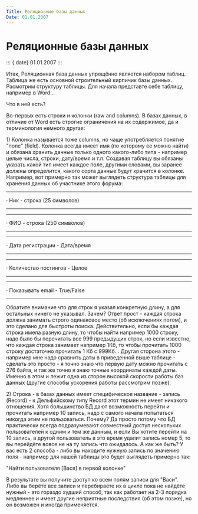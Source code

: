 ```yaml
---
Title: Реляционные базы данных
Date: 01.01.2007
---
```



Реляционные базы данных
=======================

::: {.date}
01.01.2007
:::

Итак, Реляционная база данных упрощённо является набором таблиц. Таблица
же есть основной строительный кирпичик базы данных. Расмотрим структуру
таблицы. Для начала представте себе таблицу, например в Word...

Что в ней есть?

Во-первых есть строки и колонки (raw and columns). В базах данных, в
отличие от Word есть строгие ограничения на их содержимое, да и
терминология немного другая:

1\) Колонка называется тоже columns, но чаще употребляется понятие
"поле" (field). Колонка всегда имеет имя (по которому ее можно найти)
и обязана хранить данные только одного какого-либо типа - например целые
числа, строки, дату/время и т.п. Создавая таблицу вы обязаны указать
какой тип имеет каждое поле, другими словами, вы заранее должны
определится, какого сорта данные будут хранится в колонке. Например, вот
примерно так может выглядеть структура таблицы для хранения данных об
участнике этого форума:

  --- ----------------------------
  ·   Ник - строка (25 символов)
  --- ----------------------------

  --- -----------------------------
  ·   ФИО - строка (250 символов)
  --- -----------------------------

  --- -------------------------------
  ·   Дата регистрации - Дата/время
  --- -------------------------------

  --- ------------------------------
  ·   Количество постингов - Целое
  --- ------------------------------

  --- -------------------------------
  ·   Показывать email - True/False
  --- -------------------------------

Обратите внимание что для строк я указал конкретную длину, а для
остальных ничего не указывал. Зачем? Ответ прост - каждая строка должна
занимать строго одинаковое место (об исключениях потом), и это сделано
для быстроты поиска. Действительно, если бы каждая строка имела разную
длину, то чтобы найти например 1000 строку, надо было бы перечитать все
999 предыдущих строк, но если известно, что каждая строка занимает
например 1Кб, то чтобы прочитать 1000 строку достаточно прочитать 1 Кб с
999Кб... Другая сторона этого - например мне надо сравнить даты в
приведенной выше таблице - сделать это просто - я точно знаю что первую
дату можно прочитать с 276 байта, и так же точно я знаю точные
координаты каждой даты. Именно в этом и лежит одна из сторон высокой
скорости работы баз данных (другие способы ускорения работы рассмотрим
позже).

2\) Строка - в базах данных имеет специфическое название - запись
(Record) - к Дельфийскому типу Record этот термин не имеет никакого
отношения. Хотя большинство БД дают возможность перейти и прочитать
например 10 запись, надо с самого начала попытаться никогда этим не
пользоваться. Почему? Да просто потому что БД практически всегда
подразумевают совместный доступ нескольких пользователей к одним и тем
же данным, и если Вы хотите перейти на 10 запись, а другой пользователь
в это время удалит запись номер 5, то вы перейдёте вовсе не на ту запись
что ожидалось. А как же быть? У вас есть 2 способа - либо вы находите
нужную запись по значению поля - например для нашей таблицы это будет
выглядеть примерно так:

"Найти пользователя \[Вася\] в первой колонке"

В результате вы получите доступ ко всем полям записи для "Васи". Либо
вы берёте все записи и перебираете их в цикле пока не найдёте нужный -
это гораздо худший способ, так как работает на 2-3 порядка медленнее и
имеет другие неприятные последствия (об этом позже), но он возможен и
иногда применяется.
